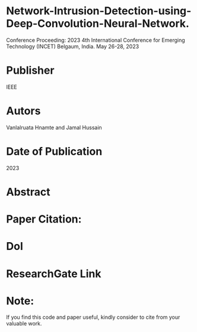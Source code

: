 # Network-Intrusion-Detection-using-Deep-Convolution-Neural-Network.
Conference Proceeding: 2023 4th International Conference for Emerging Technology (INCET) Belgaum, India. May 26-28, 2023

# Publisher
IEEE

# Autors
Vanlalruata Hnamte and Jamal Hussain

# Date of Publication
2023

# Abstract


# Paper Citation:

# DoI


# ResearchGate Link


# Note:
If you find this code and paper useful, kindly consider to cite from your valuable work.
